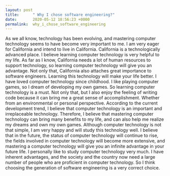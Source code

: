 ```yaml
---
layout: post
title:      " Why I chose software engineering?"
date:       2020-05-12 18:56:23 +0000
permalink:  why_i_chose_software_engineering
---
```




As we all know, technology has been evolving, and mastering computer technology seems to have become very important to me.
I am very eager for California and intend to live in California. California is a technologically advanced place. I believe learning computer technology is very helpful to my life. As far as I know, California needs a lot of human resources to support technology, so learning computer technology will give you an advantage. Not only that, California also attaches great importance to software engineers. Learning this technology will make your life better.
I have loved computer technology since childhood. I like playing computer games, so I dream of developing my own games. So learning computer technology is a must. Not only that, but I also enjoy the feeling of writing code because it can bring me a great sense of accomplishment.
Whether from an environmental or personal perspective. According to the current development trend, I believe that computer technology is an important and irreplaceable technology. Therefore, I believe that mastering computer technology can bring many benefits to my life, and can also help me realize my dreams and own my own games. Although computer technology is not that simple, I am very happy and will study this technology well. I believe that in the future, the status of computer technology will continue to rise, the fields involved in computer technology will become more extensive, and mastering a computer technology will give you an infinite advantage in your future life.
I personally like to study computer technology very much. I have inherent advantages, and the society and the country now need a large number of people who are proficient in computer technology. So I think choosing the generation of software engineering is a very correct choice.



